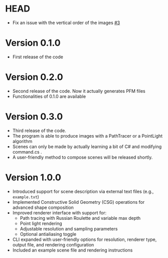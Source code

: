 # HEAD

-   Fix an issue with the vertical order of the images [#3](https://github.com/lorenzocappelletti-99/RayTracer/issues/3)

# Version 0.1.0

-   First release of the code

# Version 0.2.0

- Second release of the code. Now it actually generates PFM files
- Functionalities of 0.1.0 are available

# Version 0.3.0

- Third release of the code.
- The program is able to produce images with a PathTracer or a PointLight algorithm 
- Scenes can only be made by actually learning a bit of C# and modifying command.cs .
- A user-friendly method to compose scenes will be released shortly.

# Version 1.0.0

-   Introduced support for scene description via external text files (e.g., `example.txt`)
-   Implemented Constructive Solid Geometry (CSG) operations for advanced shape composition
-   Improved renderer interface with support for:
    - Path tracing with Russian Roulette and variable max depth
    - Point light rendering
    - Adjustable resolution and sampling parameters
    - Optional antialiasing toggle
-   CLI expanded with user-friendly options for resolution, renderer type, output file, and rendering configuration
-   Included an example scene file and rendering instructions
